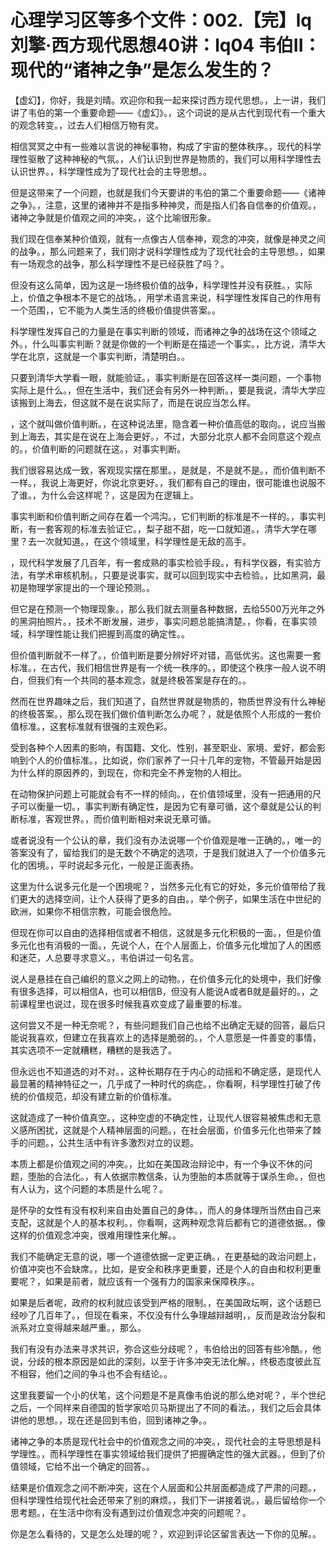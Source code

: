 # 心理学习区等多个文件：002.【完】lq刘擎·西方现代思想40讲：lq04 韦伯II：现代的“诸神之争”是怎么发生的？

【虚幻】，你好，我是刘晴。欢迎你和我一起来探讨西方现代思想。，上一讲，我们讲了韦伯的第一个重要命题——《虚幻》。，这个词说的是从古代到现代有一个重大的观念转变。，过去人们相信万物有灵。

相信冥冥之中有一些难以言说的神秘事物，构成了宇宙的整体秩序。，现代的科学理性驱散了这种神秘的气氛。，人们认识到世界是物质的，我们可以用科学理性去认识世界。，科学理性成为了现代社会的主导思想。。

但是这带来了一个问题，也就是我们今天要讲的韦伯的第二个重要命题——《诸神之争》。，注意，这里的诸神并不是指多种神灵，而是指人们各自信奉的价值观。，诸神之争就是价值观之间的冲突。，这个比喻很形象。

我们现在信奉某种价值观，就有一点像古人信奉神，观念的冲突，就像是神灵之间的战争。，那么问题来了，我们刚才说科学理性成为了现代社会的主导思想。，如果有一场观念的战争，那么科学理性不是已经获胜了吗？。

但没有这么简单，因为这是一场终极价值的战争，科学理性并没有获胜。，实际上，价值之争根本不是它的战场。，用学术语言来说，科学理性发挥自己的作用有一个范围，，它不能为人类生活的终极价值提供答案。。

科学理性发挥自己的力量是在事实判断的领域，而诸神之争的战场在这个领域之外。，什么叫事实判断？就是你做的一个判断是在描述一个事实。，比方说，清华大学在北京，这就是一个事实判断，清楚明白。。

只要到清华大学看一眼，就能验证。，事实判断是在回答这样一类问题，一个事物实际上是什么。，但在生活中，我们还会有另外一种判断。，要是我说，清华大学应该搬到上海去，但这就不是在说实际了，而是在说应当怎么样。

，这个就叫做价值判断。，在这种说法里，隐含着一种价值高低的取向。，说应当搬到上海去，其实是在说在上海会更好。，不过，大部分北京人都不会同意这个观点的。，价值判断的问题就在这。，对事实判断。

我们很容易达成一致，客观现实摆在那里。，是就是，不是就不是。，而价值判断不一样。，我说上海更好，你说北京更好。，我们都有自己的理由，很可能谁也说服不了谁。，为什么会这样呢？，这是因为在逻辑上。

事实判断和价值判断之间存在着一个鸿沟。，它们判断的标准是不一样的。，事实判断，有一套客观的标准去验证它。，梨子甜不甜，吃一口就知道。，清华大学在哪里？去一次就知道。，在这个领域里，科学理性是无敌的高手。

，现代科学发展了几百年，有一套成熟的事实检验手段。，有科学仪器，有实验方法，有学术审核机制。，只要是说事实，就可以回到现实中去检验。，比如黑洞，最初是物理学家提出的一个理论预测。。

但它是在预测一个物理现象。，那么我们就去测量各种数据，去给5500万光年之外的黑洞拍照片。，技术不断发展，进步，事实问题总能搞清楚。，你看，在事实领域，科学理性能让我们把握到高度的确定性。。

但价值判断就不一样了。，价值判断是要分辨好坏对错，高低优劣。这也需要一套标准。，在古代，我们相信世界是有一个统一秩序的。，即使这个秩序一般人说不明白，但我们有一个共同的基本观念，就是终极答案是存在的。。

然而在世界趣味之后，我们知道了，自然世界就是物质的，物质世界没有什么神秘的终极答案。，那么现在我们做价值判断怎么办呢？，就是依照个人形成的一套价值标准。，这套标准就有很强的主观色彩。

受到各种个人因素的影响，有国籍、文化、性别，甚至职业、家境、爱好，都会影响到个人的价值标准。，比如说，你们家养了一只十几年的宠物，不管最开始是因为什么样的原因养的，到现在，你和完全不养宠物的人相比。

在动物保护问题上可能就会有不一样的倾向。，在价值领域里，没有一把通用的尺子可以衡量一切。，事实判断有确定性，是因为它有章可循，这个章就是公认的判断标准，客观世界。，而价值判断相对来说无章可循。

或者说没有一个公认的章，我们没有办法说哪一个价值观是唯一正确的。，唯一的答案没有了，留给我们的是无数个不确定的选项，于是我们就进入了一个价值多元化的困境。，平时说起多元化，一般是正面表扬。

这里为什么说多元化是一个困境呢？，当然多元化有它的好处，多元价值带给了我们更大的选择空间，让个人获得了更多的自由。，举个例子，如果生活在中世纪的欧洲，如果你不相信宗教，可能会很危险。

但现在你可以自由的选择相信或者不相信，这就是多元化积极的一面。，但是价值多元化也有消极的一面。，先说个人，在个人层面上，价值多元化增加了人的困惑和迷茫，人总要寻求意义。，韦伯讲过一句名言。

说人是悬挂在自己编织的意义之网上的动物。，在价值多元化的处境中，我们好像有很多选择，可以相信A，也可以相信B，但没有人能说A或者B就是最好的。，之前课程里也说过，现在很多时候我喜欢变成了最重要的标准。

这何尝又不是一种无奈呢？，有些问题我们自己也给不出确定无疑的回答，最后只能说我喜欢，但建立在我喜欢上的选择是脆弱的。，个人意愿是一件善变的事情，其实选项不一定就糟糕，糟糕的是我选了。

但永远也不知道选的对不对。，这种长期存在于内心的动摇和不确定感，是现代人最显著的精神特征之一，几乎成了一种时代的病症。，你看啊，科学理性打破了传统的价值规范，却没有建立新的价值标准。

这就造成了一种价值真空。，这种空虚的不确定性，让现代人很容易被焦虑和无意义感所困扰，这就是个人精神层面的问题。，在社会层面，价值多元化也带来了棘手的问题。，公共生活中有许多激烈对立的议题。

本质上都是价值观之间的冲突。，比如在美国政治辩论中，有一个争议不休的问题，堕胎的合法化。，有人依据宗教信条，认为堕胎的本质就等于谋杀生命。，但也有人认为，这个问题的本质是什么呢？。

是怀孕的女性有没有权利来自由处置自己的身体。，而人的身体理所当然由自己来支配，这就是个人的基本权利。，你看啊，这两种观念背后都有它的道德依据。，像这样的价值观念冲突，很难用理性来化解。。

我们不能确定无意的说，哪一个道德依据一定更正确。，在更基础的政治问题上，价值冲突也不会缺席。，比如，是安全和秩序更重要，还是个人的自由和权利更重要呢？，如果是前者，就应该有一个强有力的国家来保障秩序。。

如果是后者呢，政府的权利就应该受到严格的限制。，在美国政坛啊，这个话题已经吵了几百年了。，但现在看来，不仅没有什么争理越辩越明，，反而是政治分裂和派系对立变得越来越严重。，那么。

我们有没有办法来寻求共识，弥合这些分歧呢？，韦伯给出的回答有些冷酷。，他说，分歧的根本原因是如此的深刻，以至于许多冲突无法化解。，终极态度彼此互不相容，他们之间的争斗也不会有结论。。

这里我要留一个小的伏笔，这个问题是不是真像韦伯说的那么绝对呢？，半个世纪之后，一个同样来自德国的哲学家哈贝马斯提出了不同的看法。，我们之后会具体讲他的思想。，现在还是回到韦伯，回到诸神之争。。

诸神之争的本质是现代社会中的价值观念之间的冲突。，现代社会的主导思想是科学理性。，而科学理性在事实领域给我们提供了把握确定性的强大武器。，但到了价值领域，它给不出一个确定的回答。。

结果是价值观念之间不断冲突，这在个人层面和公共层面都造成了严肃的问题。，但科学理性给现代社会还带来了别的麻烦。，我们下一讲接着说。，最后留给你一个思考题。，在生活中你有没有遇到过价值观念冲突的问题呢？。

你是怎么看待的，又是怎么处理的呢？，欢迎到评论区留言表达一下你的见解。。